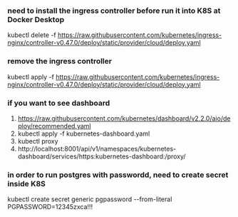 ### need to install the ingress controller before run it into K8S at  Docker Desktop
kubectl delete -f https://raw.githubusercontent.com/kubernetes/ingress-nginx/controller-v0.47.0/deploy/static/provider/cloud/deploy.yaml

### remove the ingress controller
kubectl apply -f https://raw.githubusercontent.com/kubernetes/ingress-nginx/controller-v0.47.0/deploy/static/provider/cloud/deploy.yaml

### if you want to see dashboard
1. https://raw.githubusercontent.com/kubernetes/dashboard/v2.2.0/aio/deploy/recommended.yaml
2. kubectl apply -f kubernetes-dashboard.yaml
3. kubectl proxy
4. http://localhost:8001/api/v1/namespaces/kubernetes-dashboard/services/https:kubernetes-dashboard:/proxy/

### in order to run postgres with passwordd, need to create secret inside K8S
kubectl create secret generic pgpassword --from-literal PGPASSWORD=12345zxca!!!